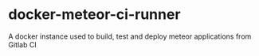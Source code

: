# docker-meteor-ci-runner

A docker instance used to build, test and deploy meteor applications from Gitlab CI
